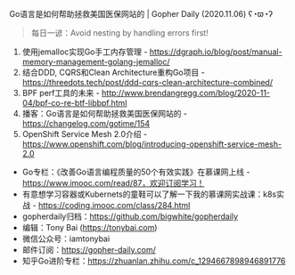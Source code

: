 Go语言是如何帮助拯救美国医保网站的 | Gopher Daily (2020.11.06) ʕ◔ϖ◔ʔ

>每日一谚：Avoid nesting by handling errors first!

1. 使用jemalloc实现Go手工内存管理 - https://dgraph.io/blog/post/manual-memory-management-golang-jemalloc/
2. 结合DDD, CQRS和Clean Architecture重构Go项目 - https://threedots.tech/post/ddd-cqrs-clean-architecture-combined/
3. BPF perf工具的未来 - http://www.brendangregg.com/blog/2020-11-04/bpf-co-re-btf-libbpf.html
4. 播客：Go语言是如何帮助拯救美国医保网站的 - https://changelog.com/gotime/154
5. OpenShift Service Mesh 2.0介绍 - https://www.openshift.com/blog/introducing-openshift-service-mesh-2.0

* Go专栏：《改善Go语言编程质量的50个有效实践》在慕课网上线 - https://www.imooc.com/read/87，欢迎订阅学习！ 
* 有意想学习容器或Kubernets的童鞋可以了解一下我的慕课网实战课：k8s实战 - https://coding.imooc.com/class/284.html
* gopherdaily归档：https://github.com/bigwhite/gopherdaily
* 编辑：Tony Bai (https://tonybai.com)
* 微信公众号：iamtonybai
* 邮件订阅：https://gopher-daily.com/
* 知乎Go进阶专栏：https://zhuanlan.zhihu.com/c_1294667898946891776


